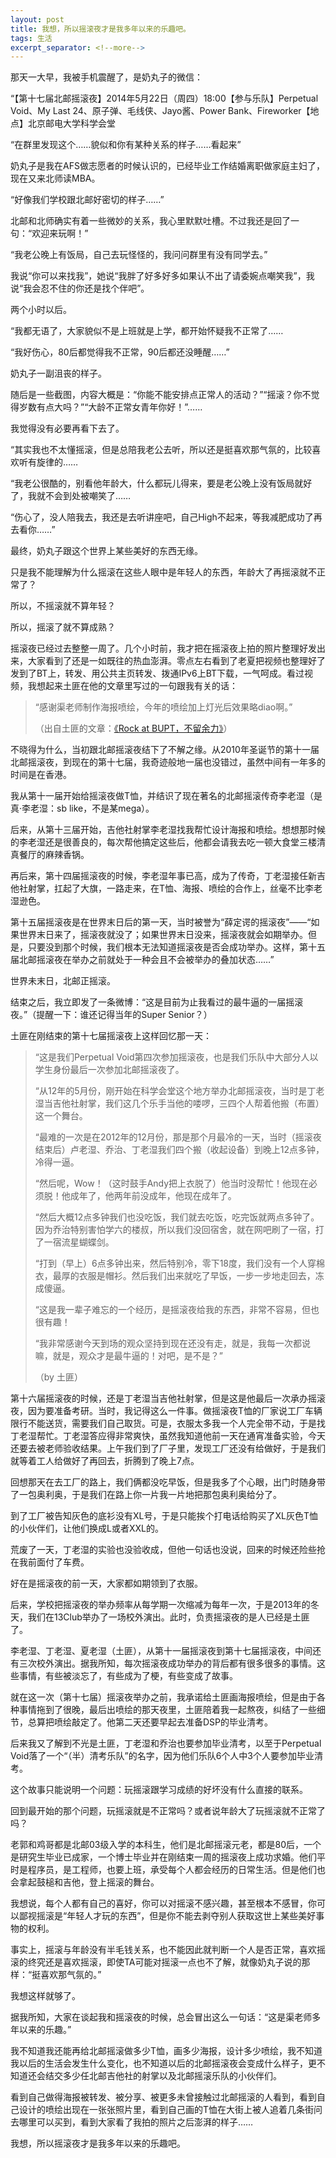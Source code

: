 ```yaml
---
layout: post
title: 我想，所以摇滚夜才是我多年以来的乐趣吧。
tags: 生活
excerpt_separator: <!--more-->
---
```


那天一大早，我被手机震醒了，是奶丸子的微信：

“【第十七届北邮摇滚夜】2014年5月22日（周四）18:00【参与乐队】Perpetual Void、My Last 24、原子弹、毛线侠、Jayo酱、Power Bank、Fireworker【地点】北京邮电大学科学会堂

“在群里发现这个……貌似和你有某种关系的样子……看起来”

<!--more-->

奶丸子是我在AFS做志愿者的时候认识的，已经毕业工作结婚离职做家庭主妇了，现在又来北师读MBA。

“好像我们学校跟北邮好密切的样子……”

北邮和北师确实有着一些微妙的关系，我心里默默吐槽。不过我还是回了一句：“欢迎来玩啊！”

“我老公晚上有饭局，自己去玩怪怪的，我问问群里有没有同学去。”

我说“你可以来找我”，她说“我胖了好多好多如果认不出了请委婉点嘲笑我”，我说“我会忍不住的你还是找个伴吧”。

两个小时以后。

“我都无语了，大家貌似不是上班就是上学，都开始怀疑我不正常了……

“我好伤心，80后都觉得我不正常，90后都还没睡醒……”

奶丸子一副沮丧的样子。

随后是一些截图，内容大概是：“你能不能安排点正常人的活动？”“摇滚？你不觉得岁数有点大吗？”“大龄不正常女青年你好！”……

我觉得没有必要再看下去了。

“其实我也不太懂摇滚，但是总陪我老公去听，所以还是挺喜欢那气氛的，比较喜欢听有旋律的……

“我老公很酷的，别看他年龄大，什么都玩儿得来，要是老公晚上没有饭局就好了，我就不会到处被嘲笑了……

“伤心了，没人陪我去，我还是去听讲座吧，自己High不起来，等我减肥成功了再去看你……”

最终，奶丸子跟这个世界上某些美好的东西无缘。

只是我不能理解为什么摇滚在这些人眼中是年轻人的东西，年龄大了再摇滚就不正常了？

所以，不摇滚就不算年轻？

所以，摇滚了就不算成熟？

摇滚夜已经过去整整一周了。几个小时前，我才把在摇滚夜上拍的照片整理好发出来，大家看到了还是一如既往的热血澎湃。零点左右看到了老夏把视频也整理好了发到了BT上，转发、用公共主页转发、拨通IPv6上BT下载，一气呵成。看过视频，我想起来土匪在他的文章里写过的一句跟我有关的话：

> “感谢渠老师制作海报喷绘，今年的喷绘加上灯光后效果略diao啊。”
>
> （出自土匪的文章：[《Rock at BUPT，不留余力》](http://blog.renren.com/blog/249283751/927995098)）

不晓得为什么，当初跟北邮摇滚夜结下了不解之缘。从2010年圣诞节的第十一届北邮摇滚夜，到现在的第十七届，我奇迹般地一届也没错过，虽然中间有一年多的时间是在香港。

我从第十一届开始给摇滚夜做T恤，并结识了现在著名的北邮摇滚传奇李老湿（是真·李老湿：sb like，不是某mega）。

后来，从第十三届开始，吉他社射掌李老湿找我帮忙设计海报和喷绘。想想那时候的李老湿还是很善良的，每次帮他搞定这些后，他都会请我去吃一顿大食堂三楼清真餐厅的麻辣香锅。

再后来，第十四届摇滚夜的时候，李老湿年事已高，成为了传奇，丁老湿接任新吉他社射掌，扛起了大旗，一路走来，在T恤、海报、喷绘的合作上，丝毫不比李老湿逊色。

第十五届摇滚夜是在世界末日后的第一天，当时被誉为“薛定谔的摇滚夜”——“如果世界末日来了，摇滚夜就没了；如果世界末日没来，摇滚夜就会如期举办。但是，只要没到那个时候，我们根本无法知道摇滚夜是否会成功举办。这样，第十五届北邮摇滚夜在举办之前就处于一种会且不会被举办的叠加状态……”

世界未末日，北邮正摇滚。

结束之后，我立即发了一条微博：“这是目前为止我看过的最牛逼的一届摇滚夜。”（提醒一下：谁还记得当年的Super Senior？）

土匪在刚结束的第十七届摇滚夜上这样回忆那一天：

> “这是我们Perpetual Void第四次参加摇滚夜，也是我们乐队中大部分人以学生身份最后一次参加北邮摇滚夜了。
>
> “从12年的5月份，刚开始在科学会堂这个地方举办北邮摇滚夜，当时是丁老湿当吉他社射掌，我们这几个乐手当他的喽啰，三四个人帮着他搬（布置）这一个舞台。
>
> “最难的一次是在2012年的12月份，那是那个月最冷的一天，当时（摇滚夜结束后）卢老湿、乔治、丁老湿我们四个搬（收起设备）到晚上12点多钟，冷得一逼。
>
> “然后呢，Wow！（这时鼓手Andy把上衣脱了）他当时没帮忙！他现在必须脱！他成年了，他两年前没成年，他现在成年了。
>
> “然后大概12点多钟我们也没吃饭，我们就去吃饭，吃完饭就两点多钟了。因为乔治特别害怕学六的楼叔，所以我们没回宿舍，就在网吧刷了一宿，打了一宿流星蝴蝶剑。
>
> “打到（早上）6点多钟出来，然后特别冷，零下18度，我们没有一个人穿棉衣，最厚的衣服是帽衫。然后我们出来就吃了早饭，一步一步地走回去，冻成傻逼。
>
> “这是我一辈子难忘的一个经历，是摇滚夜给我的东西，非常不容易，但也很有趣！
>
> “我非常感谢今天到场的观众坚持到现在还没有走，就是，我每一次都说嘛，就是，观众才是最牛逼的！对吧，是不是？”
>
> （by 土匪）

第十六届摇滚夜的时候，还是丁老湿当吉他社射掌，但是这是他最后一次承办摇滚夜，因为要准备考研。当时，我记得这么一件事。做摇滚夜T恤的厂家说工厂车辆限行不能送货，需要我们自己取货。可是，衣服太多我一个人完全带不动，于是找丁老湿帮忙。丁老湿答应得非常爽快，虽然我知道他前一天在通宵准备实验，今天还要去被老师验收结果。上午我们到了厂子里，发现工厂还没有给做好，于是我们就等着工人给做好了再回去，折腾到了晚上7点。

回想那天在去工厂的路上，我们俩都没吃早饭，但是我多了个心眼，出门时随身带了一包奥利奥，于是我们在路上你一片我一片地把那包奥利奥给分了。

到了工厂被告知灰色的底衫没有XL号，于是只能挨个打电话给购买了XL灰色T恤的小伙伴们，让他们换成L或者XXL的。

荒废了一天，丁老湿的实验也没验收成，但他一句话也没说，回来的时候还险些抢在我前面付了车费。

好在是摇滚夜的前一天，大家都如期领到了衣服。

后来，学校把摇滚夜的举办频率从每学期一次缩减为每年一次，于是2013年的冬天，我们在13Club举办了一场校外演出。此时，负责摇滚夜的是人已经是土匪了。

李老湿、丁老湿、夏老湿（土匪），从第十一届摇滚夜到第十七届摇滚夜，中间还有三次校外演出。据我所知，每次摇滚夜成功举办的背后都有很多很多的事情。这些事情，有些被淡忘了，有些成为了梗，有些变成了故事。

就在这一次（第十七届）摇滚夜举办之前，我承诺给土匪画海报喷绘，但是由于各种事情拖到了很晚，最后出喷绘的那天夜里，土匪陪着我一起熬夜，纠结了一些细节，总算把喷绘敲定了。他第二天还要早起去准备DSP的毕业清考。

后来我又了解到不光是土匪，丁老湿和乔治也要参加毕业清考，以至于Perpetual Void落了一个“（半）清考乐队”的名字，因为他们乐队6个人中3个人要参加毕业清考。

这个故事只能说明一个问题：玩摇滚跟学习成绩的好坏没有什么直接的联系。

回到最开始的那个问题，玩摇滚就是不正常吗？或者说年龄大了玩摇滚就不正常了吗？

老郭和鸡哥都是北邮03级入学的本科生，他们是北邮摇滚元老，都是80后，一个是研究生毕业已成家，一个博士毕业并在刚结束一周的摇滚夜上成功求婚。他们平时是程序员，是工程师，也要上班，承受每个人都会经历的日常生活。但是他们也会拿起鼓槌和吉他，登上摇滚的舞台。

我想说，每个人都有自己的喜好，你可以对摇滚不感兴趣，甚至根本不感冒，你可以鄙视摇滚是“年轻人才玩的东西”，但是你不能去剥夺别人获取这世上某些美好事物的权利。

事实上，摇滚与年龄没有半毛钱关系，也不能因此就判断一个人是否正常，喜欢摇滚的终究还是喜欢摇滚，即使TA可能对摇滚一点也不了解，就像奶丸子说的那样：“挺喜欢那气氛的。”

我想这样就够了。

据我所知，大家在谈起我和摇滚夜的时候，总会冒出这么一句话：“这是渠老师多年以来的乐趣。”

我不知道我还能再给北邮摇滚做多少T恤，画多少海报，设计多少喷绘，我不知道我以后的生活会发生什么变化，也不知道以后的北邮摇滚夜会变成什么样子，更不知道还会结交多少任北邮吉他社的射掌以及北邮摇滚乐队的小伙伴们。

看到自己做得海报被转发、被分享、被更多未曾接触过北邮摇滚的人看到，看到自己设计的喷绘出现在一张张照片里，看到自己画的T恤在大街上被人追着几条街问去哪里可以买到，看到大家看了我拍的照片之后澎湃的样子……

我想，所以摇滚夜才是我多年以来的乐趣吧。